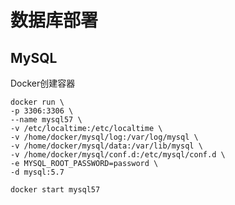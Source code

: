 # 数据库部署

## MySQL

Docker创建容器

```shell
docker run \
-p 3306:3306 \
--name mysql57 \
-v /etc/localtime:/etc/localtime \
-v /home/docker/mysql/log:/var/log/mysql \
-v /home/docker/mysql/data:/var/lib/mysql \
-v /home/docker/mysql/conf.d:/etc/mysql/conf.d \
-e MYSQL_ROOT_PASSWORD=password \
-d mysql:5.7
```

```shell
docker start mysql57
```


